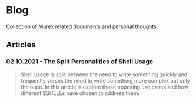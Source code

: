 # Blog

Collection of Murex related documents and personal thoughts.

## Articles

### 02.10.2021 - [The Split Personalities of Shell Usage](blog/split_personalities.md)

> Shell usage is split between the need to write something quickly and frequently verses the need to write something more complex but only the once. In this article is explore those opposing use cases and how different $SHELLs have chosen to address them.

